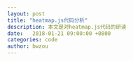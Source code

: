 ```yaml
---
layout: post
title: "heatmap.js代码分析"
description: 本文是对heatmap.js代码的研读
date:   2018-01-21 09:00:00 +0800
categories: code
author: bwzou
---
```


